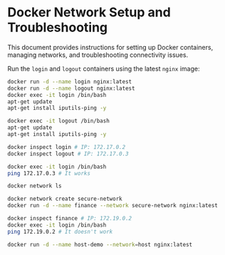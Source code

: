 # Docker Network Setup and Troubleshooting

This document provides instructions for setting up Docker containers, managing networks, and troubleshooting connectivity issues.

Run the `login` and `logout` containers using the latest `nginx` image:

```bash
docker run -d --name login nginx:latest
docker run -d --name logout nginx:latest
docker exec -it login /bin/bash
apt-get update
apt-get install iputils-ping -y

docker exec -it logout /bin/bash
apt-get update
apt-get install iputils-ping -y

docker inspect login # IP: 172.17.0.2
docker inspect logout # IP: 172.17.0.3

docker exec -it login /bin/bash
ping 172.17.0.3 # It works

docker network ls

docker network create secure-network
docker run -d --name finance --network secure-network nginx:latest

docker inspect finance # IP: 172.19.0.2
docker exec -it login /bin/bash
ping 172.19.0.2 # It doesn't work

docker run -d --name host-demo --network=host nginx:latest
```
